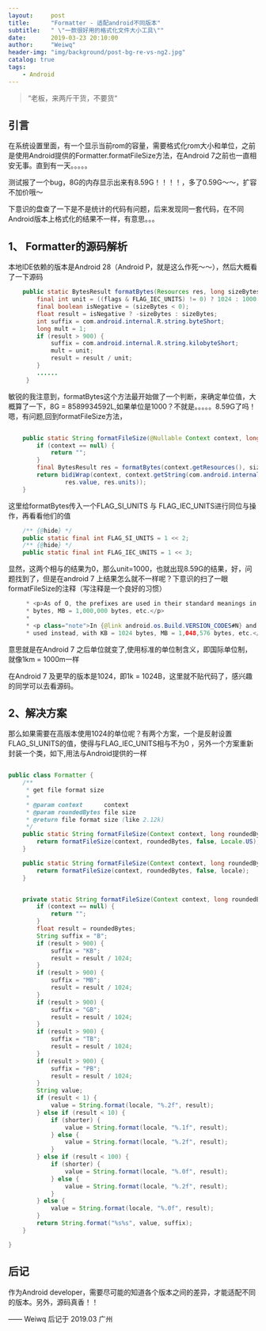 ```yaml
---
layout:     post
title:      "Formatter - 适配android不同版本"
subtitle:   " \"一款很好用的格式化文件大小工具\""
date:       2019-03-23 20:10:00
author:     "Weiwq"
header-img: "img/background/post-bg-re-vs-ng2.jpg"
catalog: true
tags:
    - Android
---
```


> “老板，来两斤干货，不要货“


## 引言

在系统设置里面，有一个显示当前rom的容量，需要格式化rom大小和单位，之前是使用Android提供的Formatter.formatFileSize方法，在Android 7之前也一直相安无事。直到有一天。。。。。

测试报了一个bug，8G的内存显示出来有8.59G！！！！，多了0.59G～～，扩容不加价哦～

下意识的盘查了一下是不是统计的代码有问题，后来发现同一套代码，在不同Android版本上格式化的结果不一样，有意思。。。

## 1、 Formatter的源码解析
本地IDE依赖的版本是Android 28（Android P，就是这么作死～～），然后大概看了一下源码

```java
    public static BytesResult formatBytes(Resources res, long sizeBytes, int flags) {
        final int unit = ((flags & FLAG_IEC_UNITS) != 0) ? 1024 : 1000;
        final boolean isNegative = (sizeBytes < 0);
        float result = isNegative ? -sizeBytes : sizeBytes;
        int suffix = com.android.internal.R.string.byteShort;
        long mult = 1;
        if (result > 900) {
            suffix = com.android.internal.R.string.kilobyteShort;
            mult = unit;
            result = result / unit;
        }
        ......
     }

```

敏锐的我注意到，formatBytes这个方法最开始做了一个判断，来确定单位值，大概算了一下，8G = 8589934592L,如果单位是1000？不就是。。。。。8.59G了吗！
嗯，有问题,回到formatFileSize方法，

```java

    public static String formatFileSize(@Nullable Context context, long sizeBytes) {
        if (context == null) {
            return "";
        }
        final BytesResult res = formatBytes(context.getResources(), sizeBytes, FLAG_SI_UNITS);
        return bidiWrap(context, context.getString(com.android.internal.R.string.fileSizeSuffix,
                res.value, res.units));
    }
```

这里给formatBytes传入一个FLAG_SI_UNITS 与 FLAG_IEC_UNITS进行同位与操作，再看看他们的值

```java
    /** {@hide} */
    public static final int FLAG_SI_UNITS = 1 << 2;
    /** {@hide} */
    public static final int FLAG_IEC_UNITS = 1 << 3;
```

显然，这两个相与的结果为0，那么unit=1000，也就出现8.59G的结果，好，问题找到了，但是在android 7 上结果怎么就不一样呢？下意识的扫了一眼formatFileSize的注释（写注释是一个良好的习惯）

```java
	 * <p>As of O, the prefixes are used in their standard meanings in the SI system, so kB = 1000
     * bytes, MB = 1,000,000 bytes, etc.</p>
     *
     * <p class="note">In {@link android.os.Build.VERSION_CODES#N} and earlier, powers of 1024 are
     * used instead, with KB = 1024 bytes, MB = 1,048,576 bytes, etc.</p>
```

意思就是在Android 7 之后单位就变了,使用标准的单位制含义，即国际单位制，就像1km = 1000m一样

在Android 7 及更早的版本是1024，即1k = 1024B，这里就不贴代码了，感兴趣的同学可以去看源码。

## 2、解决方案

那么如果需要在高版本使用1024的单位呢？有两个方案，一个是反射设置FLAG_SI_UNITS的值，使得与FLAG_IEC_UNITS相与不为0
，另外一个方案重新封装一个类，如下,用法与Android提供的一样

```java

public class Formatter {
    /**
     * get file format size
     *
     * @param context      context
     * @param roundedBytes file size
     * @return file format size (like 2.12k)
     */
    public static String formatFileSize(Context context, long roundedBytes) {
        return formatFileSize(context, roundedBytes, false, Locale.US);
    }

    public static String formatFileSize(Context context, long roundedBytes, Locale locale) {
        return formatFileSize(context, roundedBytes, false, locale);
    }


    private static String formatFileSize(Context context, long roundedBytes, boolean shorter, Locale locale) {
        if (context == null) {
            return "";
        }
        float result = roundedBytes;
        String suffix = "B";
        if (result > 900) {
            suffix = "KB";
            result = result / 1024;
        }
        if (result > 900) {
            suffix = "MB";
            result = result / 1024;
        }
        if (result > 900) {
            suffix = "GB";
            result = result / 1024;
        }
        if (result > 900) {
            suffix = "TB";
            result = result / 1024;
        }
        if (result > 900) {
            suffix = "PB";
            result = result / 1024;
        }
        String value;
        if (result < 1) {
            value = String.format(locale, "%.2f", result);
        } else if (result < 10) {
            if (shorter) {
                value = String.format(locale, "%.1f", result);
            } else {
                value = String.format(locale, "%.2f", result);
            }
        } else if (result < 100) {
            if (shorter) {
                value = String.format(locale, "%.0f", result);
            } else {
                value = String.format(locale, "%.2f", result);
            }
        } else {
            value = String.format(locale, "%.0f", result);
        }
        return String.format("%s%s", value, suffix);
    }

}

```

## 后记

作为Android developer，需要尽可能的知道各个版本之间的差异，才能适配不同的版本。另外，源码真香！！

—— Weiwq 后记于 2019.03 广州



